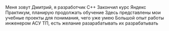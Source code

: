 Меня зовут Дмитрий, я разработчик С++
Закончил курс Яндекс Практикум, планирую продолжать обучение
Здесь представлены мои учебные проекты для понимания, чего уже умею
Большой опыт работы инженером АСУ ТП, есть желание разарабатывать их разрабатывать 
